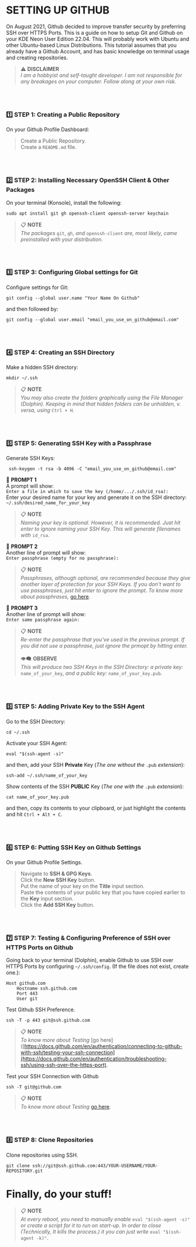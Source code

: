 # SETTING UP GITHUB
On August 2021, Github decided to improve transfer security by preferring SSH over HTTPS Ports. This is a guide on how to setup Git and Github on your KDE Neon User Edition 22.04. This will probably work with Ubuntu and other Ubuntu-based Linux Distributions. This tutorial assumes that you already have a Github Account, and has basic knowledge on terminal usage and creating repositories. <br/>
> :warning: **DISCLAIMER** <br/>
> *I am a hobbyist and self-taught developer. I am not responsible for any breakages on your computer. Follow along at your own risk.*

<br/> <br/>

### :one: STEP 1: Creating a Public Repository
On your Github Profile Dashboard:
> Create a Public Repository. <br/>
> Create a `README.md` file.

<br/><br/>

### :two: STEP 2: Installing Necessary OpenSSH Client & Other Packages
On your terminal (Konsole), install the following:
```
sudo apt install git gh openssh-client openssh-server keychain
```
> :clipboard: **NOTE** <br/>
> *The packages* `git`, `gh`, *and* `openssh-client` *are, most likely, came preinstalled with your distribution*.

<br/><br/>

### :three: STEP 3: Configuring Global settings for Git
Configure settings for Git:
```
git config --global user.name "Your Name On Github"
```
and then followed by:
```
git config --global user.email "email_you_use_on_github@email.com"
```

<br/><br/>

### :four: STEP 4: Creating an SSH Directory
Make a hidden SSH directory:
```
mkdir ~/.ssh
```
> :clipboard: **NOTE** <br/>
> *You may also create the folders graphically using the File Manager (Dolphin). Keeping in mind that hidden folders can be unhidden, v. versa, using* `Ctrl + H`. 

<br/><br/>

### :five: STEP 5: Generating SSH Key with a Passphrase
Generate SSH Keys:
```
 ssh-keygen -t rsa -b 4096 -C "email_you_use_on_github@email.com"
```

:large_blue_circle: **PROMPT 1** <br/>
A prompt will show: <br/>
```Enter a file in which to save the key (/home/.../.ssh/id_rsa):``` <br/>
Enter your desired name for your key and generate it on the SSH directory: <br/>
```~/.ssh/desired_name_for_your_key``` <br/>
> :clipboard: **NOTE** <br/>
> *Naming your key is optional. However, it is recommended. Just hit enter to ignore naming your SSH Key. This will generate filenames with* `id_rsa`. <br/>

:large_blue_circle: **PROMPT 2** <br/>
Another line of prompt will show: <br/>
```Enter passphrase (empty for no passphrase):``` <br/>
> :clipboard: **NOTE** <br/>
> *Passphrases, although optional, are recommended because they give another layer of protection for your SSH Keys. If you don't want to use passphrases, just hit enter to ignore the prompt. To know more about passphrases,* [go here](https://docs.github.com/en/authentication/connecting-to-github-with-ssh/working-with-ssh-key-passphrases).

:large_blue_circle: **PROMPT 3** <br/>
Another line of prompt will show: <br/>
```Enter same passphrase again:```<br/>
> :clipboard: **NOTE** <br/>
> *Re-enter the passphrase that you've used in the previous prompt. If you did not use a passphrase, just ignore the prmopt by hitting enter.* <br/> <br/>
> :eye_speech_bubble: **OBSERVE** <br/>
> *This will produce two SSH Keys in the SSH Directory: a private key:* `name_of_your_key`, *and a public key:* `name_of_your_key.pub`.

<br/><br/>

### :five: STEP 5: Adding Private Key to the SSH Agent
Go to the SSH Directory:
```
cd ~/.ssh
```
Activate your SSH Agent:
```
eval "$(ssh-agent -s)"
```
and then, add your SSH **Private** Key (*The one without the* `.pub` *extension*):
```
ssh-add ~/.ssh/name_of_your_key
```
Show contents of the SSH **PUBLIC** Key (*The one with the* `.pub` *extension*):
```
cat name_of_your_key.pub
```
and then, copy its contents to your clipboard, or just highlight the contents and hit `Ctrl + Alt + C`.

<br/><br/>

### :six: STEP 6: Putting SSH Key on Github Settings
On your Github Profile Settings.
> Navigate to **SSH & GPG Keys**. <br/>
> Click the **New SSH Key** button. <br/>
> Put the name of your key on the **Title** input section. <br/>
> Paste the contents of your public key that you have copied earlier to the **Key** input section. <br/>
> Click the **Add SSH Key** button.

<br/><br/>

### :seven: STEP 7: Testing & Configuring Preference of SSH over HTTPS Ports on Github
Going back to your terminal (Dolphin), enable Github to use SSH over HTTPS Ports by configuring `~/.ssh/config`. (If the file does not exist, create one.):
```
Host github.com
    Hostname ssh.github.com
    Port 443
    User git
```
Test Github SSH Preference.
```
ssh -T -p 443 git@ssh.github.com
```
> :clipboard: **NOTE** <br/>
> *To know more about Testing* [go here]([https://docs.github.com/en/authentication/connecting-to-github-with-ssh/testing-your-ssh-connection](https://docs.github.com/en/authentication/troubleshooting-ssh/using-ssh-over-the-https-port).

Test your SSH Connection with Github
```
ssh -T git@github.com
```
> :clipboard: **NOTE** <br/>
> *To know more about Testing* [go here](https://docs.github.com/en/authentication/connecting-to-github-with-ssh/testing-your-ssh-connection).

<br/><br/>

### :eight: STEP 8: Clone Repositories
Clone repositories using SSH.
```
git clone ssh://git@ssh.github.com:443/YOUR-USERNAME/YOUR-REPOSITORY.git
```
# Finally, do your stuff!

> :clipboard: **NOTE** <br/>
> *At every reboot, you need to manually enable* `eval "$(ssh-agent -s)"` *or create a script for it to run on start-up. In order to close (Technically, It kills the process.) it you can just write* `eval "$(ssh-agent -k)"`.

